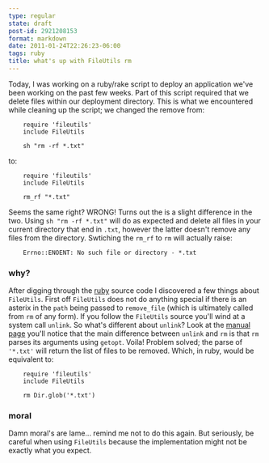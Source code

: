 ```yaml
---
type: regular
state: draft
post-id: 2921208153
format: markdown
date: 2011-01-24T22:26:23-06:00
tags: ruby
title: what's up with FileUtils rm
---
```


Today, I was working on a ruby/rake script to deploy an application we've been working on the past few weeks. Part of this script required that we delete files within our deployment directory. This is what we encountered while cleaning up the script; we changed the remove from:

		require 'fileutils'
		include FileUtils
		
		sh "rm -rf *.txt"
to:

		require 'fileutils'
		include FileUtils
		
		rm_rf "*.txt"

Seems the same right? WRONG! Turns out the is a slight difference in the two. Using `sh "rm -rf *.txt"` will do as expected and delete all files in your current directory that end in `.txt`, however the latter doesn't remove any files from the directory. Swtiching the `rm_rf` to `rm` will actually raise:

		Errno::ENOENT: No such file or directory - *.txt

### why? ###

After digging through the [ruby](https://github.com/ruby/ruby) source code I discovered a few things about `FileUtils`. First off `FileUtils` does not do anything special if there is an asterix in the `path` being passed to `remove_file` (which is ultimately called from `rm` of any form). If you follow the `FileUtils` source you'll wind at a system call `unlink`. So what's different about `unlink`? Look at the [manual page](http://linux.die.net/man/2/unlink) you'll notice that the main difference between `unlink` and `rm` is that `rm` parses its arguments using `getopt`. Voila! Problem solved; the parse of `'*.txt'` will return the list of files to be removed. Which, in ruby, would be equivalent to:

		require 'fileutils'
		include FileUtils
		
		rm Dir.glob('*.txt')

### moral ###

Damn moral's are lame... remind me not to do this again. But seriously, be careful when using `FileUtils` because the implementation might not be exactly what you expect.
